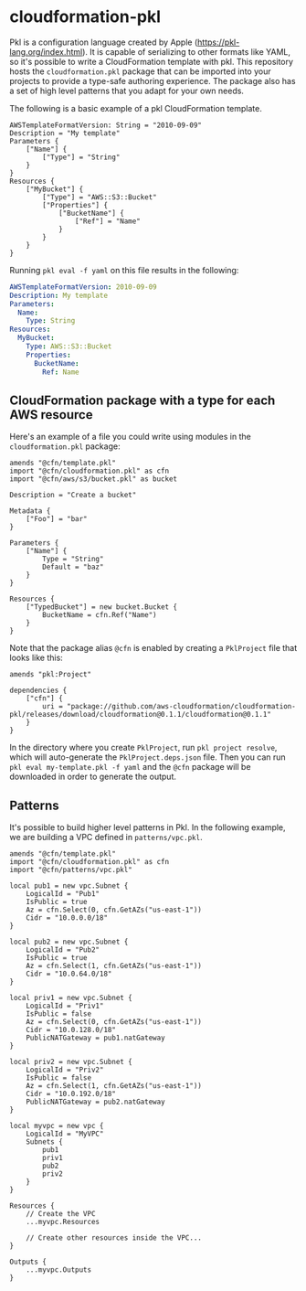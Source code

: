 # cloudformation-pkl

Pkl is a configuration language created by Apple (https://pkl-lang.org/index.html). 
It is capable of serializing to other formats like YAML, so it's possible to
write a CloudFormation template with pkl. This repository hosts the `cloudformation.pkl`
package that can be imported into your projects to provide a type-safe authoring experience.
The package also has a set of high level patterns that you adapt for your own needs.

The following is a basic example of a pkl CloudFormation template.

```pkl
AWSTemplateFormatVersion: String = "2010-09-09"
Description = "My template"
Parameters {
    ["Name"] {
        ["Type"] = "String"
    }
}
Resources {
    ["MyBucket"] {
        ["Type"] = "AWS::S3::Bucket"
        ["Properties"] {
            ["BucketName"] {
                ["Ref"] = "Name"
            }
        }
    }
}
```

Running `pkl eval -f yaml` on this file results in the following:

```yaml
AWSTemplateFormatVersion: 2010-09-09
Description: My template
Parameters:
  Name:
    Type: String
Resources:
  MyBucket:
    Type: AWS::S3::Bucket
    Properties:
      BucketName:
        Ref: Name
```

## CloudFormation package with a type for each AWS resource

Here's an example of a file you could write using modules in the `cloudformation.pkl` package:

```pkl
amends "@cfn/template.pkl"
import "@cfn/cloudformation.pkl" as cfn
import "@cfn/aws/s3/bucket.pkl" as bucket

Description = "Create a bucket"

Metadata { 
    ["Foo"] = "bar"
}

Parameters {
    ["Name"] {
        Type = "String"
        Default = "baz"
    }
}

Resources {
    ["TypedBucket"] = new bucket.Bucket {
        BucketName = cfn.Ref("Name")
    }
}
```

Note that the package alias `@cfn` is enabled by creating a `PklProject` file that looks like this:

```pkl
amends "pkl:Project"

dependencies {
    ["cfn"] {
        uri = "package://github.com/aws-cloudformation/cloudformation-pkl/releases/download/cloudformation@0.1.1/cloudformation@0.1.1"
    }
}
```

In the directory where you create `PklProject`, run `pkl project resolve`, which will auto-generate the `PklProject.deps.json` file. Then you can run `pkl eval my-template.pkl -f yaml` and the `@cfn` package will be downloaded in order to generate the output.

## Patterns

It's possible to build higher level patterns in Pkl. In the following example,
we are building a VPC defined in `patterns/vpc.pkl`.

```pkl
amends "@cfn/template.pkl"
import "@cfn/cloudformation.pkl" as cfn
import "@cfn/patterns/vpc.pkl"

local pub1 = new vpc.Subnet {
    LogicalId = "Pub1"
    IsPublic = true
    Az = cfn.Select(0, cfn.GetAZs("us-east-1")) 
    Cidr = "10.0.0.0/18"
}

local pub2 = new vpc.Subnet {
    LogicalId = "Pub2"
    IsPublic = true
    Az = cfn.Select(1, cfn.GetAZs("us-east-1")) 
    Cidr = "10.0.64.0/18"
}

local priv1 = new vpc.Subnet {
    LogicalId = "Priv1"
    IsPublic = false
    Az = cfn.Select(0, cfn.GetAZs("us-east-1")) 
    Cidr = "10.0.128.0/18"
    PublicNATGateway = pub1.natGateway
}

local priv2 = new vpc.Subnet {
    LogicalId = "Priv2"
    IsPublic = false
    Az = cfn.Select(1, cfn.GetAZs("us-east-1")) 
    Cidr = "10.0.192.0/18"
    PublicNATGateway = pub2.natGateway
}

local myvpc = new vpc {
    LogicalId = "MyVPC"
    Subnets {
        pub1
        priv1
        pub2
        priv2
    }
}

Resources {
    // Create the VPC
    ...myvpc.Resources

    // Create other resources inside the VPC...
}

Outputs {
    ...myvpc.Outputs
}

```

